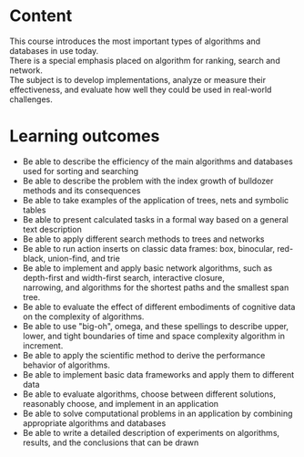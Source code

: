 # Content
This course introduces the most important types of algorithms and databases in use today. <br>
There is a special emphasis placed on algorithm for ranking, search and network. <br>
The subject is to develop implementations, analyze or measure their effectiveness, and evaluate how well they could be used in real-world challenges. 

# Learning outcomes
- Be able to describe the efficiency of the main algorithms and databases used for sorting and searching
- Be able to describe the problem with the index growth of bulldozer methods and its consequences
- Be able to take examples of the application of trees, nets and symbolic tables
- Be able to present calculated tasks in a formal way based on a general text description
- Be able to apply different search methods to trees and networks
- Be able to run action inserts on classic data frames: box, binocular, red-black, union-find, and trie
- Be able to implement and apply basic network algorithms, such as depth-first and width-first search, interactive closure, <br>
narrowing, and algorithms for the shortest paths and the smallest span tree.
- Be able to evaluate the effect of different embodiments of cognitive data on the complexity of algorithms.
- Be able to use "big-oh", omega, and these spellings to describe upper, lower, and tight boundaries of time and space complexity algorithm in increment.
- Be able to apply the scientific method to derive the performance behavior of algorithms.
- Be able to implement basic data frameworks and apply them to different data
- Be able to evaluate algorithms, choose between different solutions, reasonably choose, and implement in an application
- Be able to solve computational problems in an application by combining appropriate algorithms and databases
- Be able to write a detailed description of experiments on algorithms, results, and the conclusions that can be drawn 

